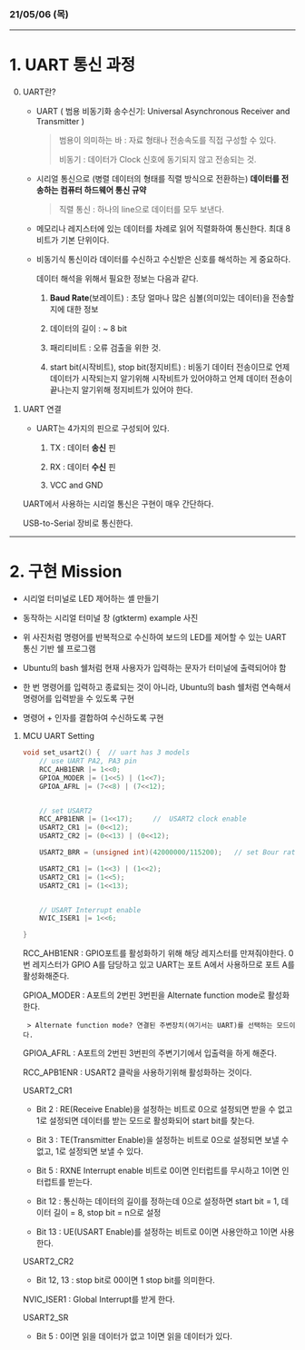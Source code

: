 ### 21/05/06 (목)
---------------------------
# 1. UART 통신 과정

0. UART란?

    - UART ( 범용 비동기화 송수신기: Universal Asynchronous Receiver and Transmitter )

        > 범용이 의미하는 바 :  자료 형태나 전송속도를 직접 구성할 수 있다. 
        >
        > 비동기 : 데이터가 Clock 신호에 동기되지 않고 전송되는 것. 

    - 시리얼 통신으로 (병렬 데이터의 형태를 직렬 방식으로 전환하는) **데이터를 전송하는 컴퓨터 하드웨어 통신 규약**

        > 직렬 통신 : 하나의 line으로 데이터를 모두 보낸다.

    - 메모리나 레지스터에 있는 데이터를 차례로 읽어 직렬화하여 통신한다. 최대 8비트가 기본 단위이다.

    - 비동기식 통신이라 데이터를 수신하고 수신받은 신호를 해석하는 게 중요하다.

        데이터 해석을 위해서 필요한 정보는 다음과 같다.

        1. **Baud Rate**(보레이트) : 초당 얼마나 많은 심볼(의미있는 데이터)을 전송할 지에 대한 정보

        2. 데이터의 길이 : ~ 8 bit
        
        3. 패리티비트 : 오류 검출을 위한 것.

        4. start bit(시작비트), stop bit(정지비트) : 비동기 데이터 전송이므로 언제 데이터가 시작되는지 알기위해 시작비트가 있어야하고 언제 데이터 전송이 끝나는지 알기위해 정지비트가 있어야 한다. 


1. UART 연결

    - UART는 4가지의 핀으로 구성되어 있다.

        1. TX : 데이터 **송신** 핀

        2. RX : 데이터 **수신** 핀

        3. VCC and GND

    
    UART에서 사용하는 시리얼 통신은 구현이 매우 간단하다.

    USB-to-Serial 장비로 통신한다.





---------------------------

# 2. 구현 Mission

- 시리얼 터미널로 LED 제어하는 셸 만들기
- 동작하는 시리얼 터미널 창 (gtkterm) example 사진

- 위 사진처럼 명령어를 반복적으로 수신하여 보드의 LED를 제어할 수 있는 UART 통신 기반 쉘 프로그램
- Ubuntu의 bash 쉘처럼 현재 사용자가 입력하는 문자가 터미널에 출력되어야 함
- 한 번 명령어를 입력하고 종료되는 것이 아니라, Ubuntu의 bash 쉘처럼 연속해서 명령어를 입력받을 수 있도록 구현
- 명령어 + 인자를 결합하여 수신하도록 구현


1. MCU UART Setting

    ```c
    void set_usart2() {  // uart has 3 models
        // use UART PA2, PA3 pin 
        RCC_AHB1ENR |= 1<<0;
        GPIOA_MODER |= (1<<5) | (1<<7);
        GPIOA_AFRL |= (7<<8) | (7<<12);


        // set USART2
        RCC_APB1ENR |= (1<<17);     //  USART2 clock enable
        USART2_CR1 |= (0<<12);
        USART2_CR2 |= (0<<13) | (0<<12);

        USART2_BRR = (unsigned int)(42000000/115200);   // set Bour rate

        USART2_CR1 |= (1<<3) | (1<<2);
        USART2_CR1 |= (1<<5);
        USART2_CR1 |= (1<<13);


        // USART Interrupt enable
        NVIC_ISER1 |= 1<<6;

    }
    ```

    RCC_AHB1ENR : GPIO포트를 활성화하기 위해 해당 레지스터를 만져줘야한다. 0번 레지스터가 GPIO A를 담당하고 있고 UART는 포트 A에서 사용하므로 포트 A를 활성화해준다. 

    GPIOA_MODER : A포트의 2번핀 3번핀을 Alternate function mode로 활성화한다.

        > Alternate function mode? 연결된 주변장치(여기서는 UART)를 선택하는 모드이다.
    
    GPIOA_AFRL : A포트의 2번핀 3번핀의 주변기기에서 입출력을 하게 해준다.

    RCC_APB1ENR : USART2 클락을 사용하기위해 활성화하는 것이다.

    USART2_CR1

    - Bit 2 : RE(Receive Enable)을 설정하는 비트로 0으로 설정되면 받을 수 없고 1로 설정되면 데이터를 받는 모드로 활성화되어 start bit를 찾는다.

    - Bit 3 : TE(Transmitter Enable)을 설정하는 비트로 0으로 설정되면 보낼 수 없고, 1로 설정되면 보낼 수 있다.

    - Bit 5 : RXNE Interrupt enable 비트로 0이면 인터럽트를 무시하고 1이면 인터럽트를 받는다.

    - Bit 12 : 통신하는 데이터의 길이를 정하는데 0으로 설정하면 start bit = 1, 데이터 길이 = 8, stop bit = n으로 설정

    - Bit 13 : UE(USART Enable)를 설정하는 비트로 0이면 사용안하고 1이면 사용한다.

    USART2_CR2

    - Bit 12, 13 : stop bit로 00이면 1 stop bit를 의미한다.

    NVIC_ISER1 : Global Interrupt를 받게 한다.

    USART2_SR

    - Bit 5 : 0이면 읽을 데이터가 없고 1이면 읽을 데이터가 있다.
